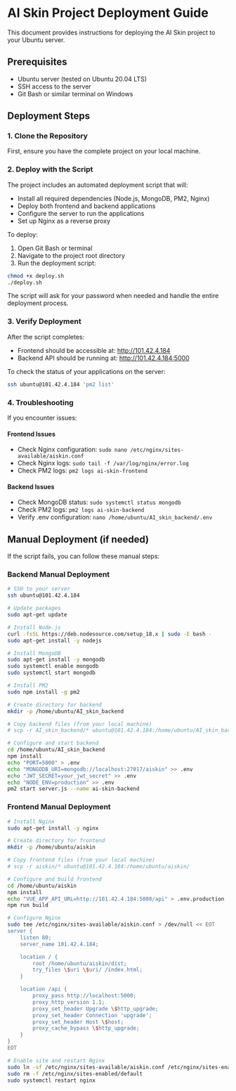 # AI Skin Project Deployment Guide

This document provides instructions for deploying the AI Skin project to your Ubuntu server.

## Prerequisites

- Ubuntu server (tested on Ubuntu 20.04 LTS)
- SSH access to the server
- Git Bash or similar terminal on Windows

## Deployment Steps

### 1. Clone the Repository

First, ensure you have the complete project on your local machine.

### 2. Deploy with the Script

The project includes an automated deployment script that will:
- Install all required dependencies (Node.js, MongoDB, PM2, Nginx)
- Deploy both frontend and backend applications
- Configure the server to run the applications
- Set up Nginx as a reverse proxy

To deploy:

1. Open Git Bash or terminal
2. Navigate to the project root directory
3. Run the deployment script:

```bash
chmod +x deploy.sh
./deploy.sh
```

The script will ask for your password when needed and handle the entire deployment process.

### 3. Verify Deployment

After the script completes:
- Frontend should be accessible at: http://101.42.4.184
- Backend API should be running at: http://101.42.4.184:5000

To check the status of your applications on the server:

```bash
ssh ubuntu@101.42.4.184 'pm2 list'
```

### 4. Troubleshooting

If you encounter issues:

#### Frontend Issues
- Check Nginx configuration: `sudo nano /etc/nginx/sites-available/aiskin.conf`
- Check Nginx logs: `sudo tail -f /var/log/nginx/error.log`
- Check PM2 logs: `pm2 logs ai-skin-frontend`

#### Backend Issues
- Check MongoDB status: `sudo systemctl status mongodb`
- Check PM2 logs: `pm2 logs ai-skin-backend`
- Verify .env configuration: `nano /home/ubuntu/AI_skin_backend/.env`

## Manual Deployment (if needed)

If the script fails, you can follow these manual steps:

### Backend Manual Deployment
```bash
# SSH to your server
ssh ubuntu@101.42.4.184

# Update packages
sudo apt-get update

# Install Node.js
curl -fsSL https://deb.nodesource.com/setup_18.x | sudo -E bash -
sudo apt-get install -y nodejs

# Install MongoDB
sudo apt-get install -y mongodb
sudo systemctl enable mongodb
sudo systemctl start mongodb

# Install PM2
sudo npm install -g pm2

# Create directory for backend
mkdir -p /home/ubuntu/AI_skin_backend

# Copy backend files (from your local machine)
# scp -r AI_skin_backend/* ubuntu@101.42.4.184:/home/ubuntu/AI_skin_backend/

# Configure and start backend
cd /home/ubuntu/AI_skin_backend
npm install
echo "PORT=5000" > .env
echo "MONGODB_URI=mongodb://localhost:27017/aiskin" >> .env
echo "JWT_SECRET=your_jwt_secret" >> .env
echo "NODE_ENV=production" >> .env
pm2 start server.js --name ai-skin-backend
```

### Frontend Manual Deployment
```bash
# Install Nginx
sudo apt-get install -y nginx

# Create directory for frontend
mkdir -p /home/ubuntu/aiskin

# Copy frontend files (from your local machine)
# scp -r aiskin/* ubuntu@101.42.4.184:/home/ubuntu/aiskin/

# Configure and build frontend
cd /home/ubuntu/aiskin
npm install
echo "VUE_APP_API_URL=http://101.42.4.184:5000/api" > .env.production
npm run build

# Configure Nginx
sudo tee /etc/nginx/sites-available/aiskin.conf > /dev/null << EOT
server {
    listen 80;
    server_name 101.42.4.184;

    location / {
        root /home/ubuntu/aiskin/dist;
        try_files \$uri \$uri/ /index.html;
    }

    location /api {
        proxy_pass http://localhost:5000;
        proxy_http_version 1.1;
        proxy_set_header Upgrade \$http_upgrade;
        proxy_set_header Connection 'upgrade';
        proxy_set_header Host \$host;
        proxy_cache_bypass \$http_upgrade;
    }
}
EOT

# Enable site and restart Nginx
sudo ln -sf /etc/nginx/sites-available/aiskin.conf /etc/nginx/sites-enabled/
sudo rm -f /etc/nginx/sites-enabled/default
sudo systemctl restart nginx
``` 